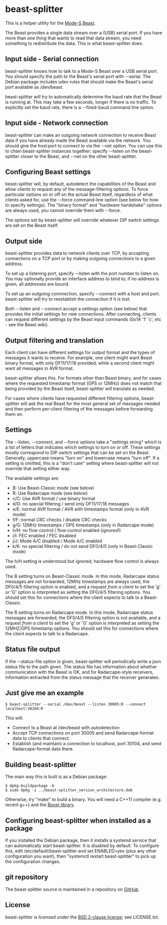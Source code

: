 # beast-splitter

This is a helper utility for the [Mode-S Beast][1].

The Beast provides a single data stream over a (USB) serial port.
If you have more than one thing that wants to read that data stream, you need
something to redistribute the data. This is what beast-splitter does.

## Input side - Serial connection

beast-splitter knows how to talk to a Mode-S Beast over a USB serial port.
You should specify the path to the Beast's serial port with --serial.
The Debian package includes udev rules that should make the Beast's serial
port available as /dev/beast.

beast-splitter will try to automatically determine the baud rate that the Beast
is running at. This may take a few seconds, longer if there is no traffic.
To explicitly set the baud rate, there is a --fixed-baud command line option.

## Input side - Network connection

beast-splitter can make an outgoing network connection to receive Beast data if
you have already made the Beast available via the network. You should give the
host:port to connect to via the --net option. You can use this to chain
beast-splitter instances together: specify --listen on the beast-splitter closer
to the Beast, and --net on the other beast-splitter.

## Configuring Beast settings

beast-splitter will, by default, autodetect the capabilities of the Beast and
allow clients to request any of the message-filtering options. To force
particular options on or off on the actual Beast itself, regardless of what
clients asked for, use the --force command-line option (see below for how to
specify settings). The "binary format" and "hardware handshake" options are
always used, you cannot override them with --force.

The options set by beast-splitter will override whatever DIP switch settings
are set on the Beast itself.

## Output side

beast-splitter provides data to network clients over TCP, by accepting
connections on a TCP port or by making outgoing connections to a given address.

To set up a listening port, specify --listen with the port number to listen on. 
You may optionally provide an interface address to bind to; if no address is
given, all addresses are bound.

To set up an outgoing connnection, specify --connect with a host and port.
beast-splitter will try to reestablish the connection if it is lost.

Both --listen and --connect accept a settings option (see below) that provides
the initial settings for new connections. After connecting, clients can
request different settings by the Beast input commands (0x1A '1' 'c', etc -
see the Beast wiki).

## Output filtering and translation

Each client can have different settings for output format and the types of
messages it wants to receive. For example, one client might want Beast binary
format, with only DF11/17/18 provided; while a second client might want all
messages in AVR format.

beast-splitter allows this. For formats other than Beast binary, and for cases
where the requested timestamp format (GPS or 12MHz) does not match that being
provided by the Beast itself, beast-splitter will translate as needed.

For cases where clients have requested different filtering options,
beast-splitter will ask the real Beast for the most general set of messages
needed and then perform per-client filtering of the messages before forwarding
them on.

## Settings

The --listen, --connect, and --force options take a "settings string" which is
a list of letters that indicates which settings to turn on or off. These
settings mostly correspond to DIP switch settings that can be set on the Beast.
Generally, uppercase means "turn on" and lowercase means "turn off". If a
setting is omitted, this is a "don't care" setting where beast-splitter will
not override that setting either way.

The available settings are:

 * B: Use Beast-Classic mode (see below)
 * R: Use Radarcape mode (see below)
 * c/C: Use AVR format / use binary format
 * d/D: no special filtering / send only DF11/17/18 messages
 * e/E: normal AVR format / AVR with timestamps format (only in AVR mode)
 * f/F: normal CRC checks / disable CRC checks
 * g/G: 12MHz timestamps / GPS timestamps (only in Radarcape mode)
 * h/H: no flow control / flow control enabled (ignored!)
 * i/I: FEC enabled / FEC disabled
 * j/J: Mode A/C disabled / Mode A/C enabled
 * k/K: no special filtering / do not send DF0/4/5 (only in Beast-Classic mode)

The h/H setting is understood but ignored; hardware flow control is always
used.

The B setting turns on Beast-Classic mode. In this mode, Radarcape status
messages are not forwarded, 12MHz timestamps are always used, the DF0/4/5
filtering option is enabled, and a request _from a client_ to set the 'g' or
'G' option is interpreted as setting the DF0/4/5 filtering options. You should
set this for connections where the client expects to talk to a Beast-Classic.

The R setting turns on Radarcape mode. In this mode, Radarcape status
messages are forwarded, the DF0/4/5 filtering option is not available,
and a request _from a client_ to set the 'g' or 'G' option is interpreted as
setting the 12MHZ/GPS timestamp options. You should set this for connections
where the client expects to talk to a Radarcape.

## Status file output

If the --status-file option is given, beast-splitter will periodically write
a json status file to the path given. The status file has information about
whether communication with the Beast is OK, and for Radarcape-style receivers,
information extracted from the status message that the receiver generates.

## Just give me an example

```
$ beast-splitter --serial /dev/beast --listen 30005:R --connect localhost:30104:R
```

This will:

 * Connect to a Beast at /dev/beast with autodetection
 * Accept TCP connections on port 30005 and send Radarcape-format data
   to clients that connect.
 * Establish (and maintain) a connection to localhost, port 30104, and
   send Radarcape-format data there.

## Building beast-splitter

The main way this is built is as a Debian package:

```
$ dpkg-buildpackage -b
$ sudo dpkg -i ../beast-splitter_version_architecture.deb
```

Otherwise, try "make" to build a binary. You will need a C++11 compiler (e.g.
recent g++) and the [Boost library][2].

## Configuring beast-splitter when installed as a package

If you installed the Debian package, then it installs a systemd service that
can automatically start beast-splitter. It is disabled by default. To configure
this, edit /etc/default/beast-splitter and set ENABLED=yes (plus any other
configuration you want), then "systemctl restart beast-splitter" to pick up
the configuration changes.

## git repository

The beast-splitter source is maintained in a repository on [GitHub][3].

## License

beast-splitter is licensed under the [BSD 2-clause license][4]; see LICENSE.txt.


[1]: http://www.modesbeast.com/
[2]: http://www.boost.org/
[3]: https://github.com/flightaware/beast-splitter
[4]: https://opensource.org/licenses/BSD-2-Clause
